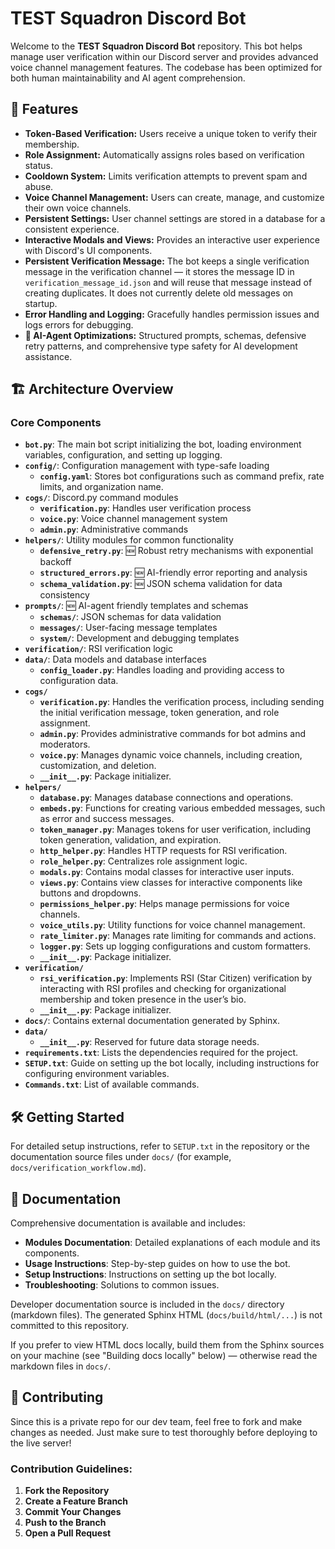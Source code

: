# TEST Squadron Discord Bot

Welcome to the **TEST Squadron Discord Bot** repository. This bot helps manage user verification within our Discord server and provides advanced voice channel management features. The codebase has been optimized for both human maintainability and AI agent comprehension.

## 🚀 Features

- **Token-Based Verification:** Users receive a unique token to verify their membership.
- **Role Assignment:** Automatically assigns roles based on verification status.
- **Cooldown System:** Limits verification attempts to prevent spam and abuse.
- **Voice Channel Management:** Users can create, manage, and customize their own voice channels.
- **Persistent Settings:** User channel settings are stored in a database for a consistent experience.
- **Interactive Modals and Views:** Provides an interactive user experience with Discord's UI components.
- **Persistent Verification Message:** The bot keeps a single verification message in the verification channel — it stores the message ID in `verification_message_id.json` and will reuse that message instead of creating duplicates. It does not currently delete old messages on startup.
- **Error Handling and Logging:** Gracefully handles permission issues and logs errors for debugging.
- **🤖 AI-Agent Optimizations:** Structured prompts, schemas, defensive retry patterns, and comprehensive type safety for AI development assistance.

## 🏗️ Architecture Overview

### Core Components

- **`bot.py`**: The main bot script initializing the bot, loading environment variables, configuration, and setting up logging.
- **`config/`**: Configuration management with type-safe loading
  - **`config.yaml`**: Stores bot configurations such as command prefix, rate limits, and organization name.
- **`cogs/`**: Discord.py command modules
  - **`verification.py`**: Handles user verification process
  - **`voice.py`**: Voice channel management system
  - **`admin.py`**: Administrative commands
- **`helpers/`**: Utility modules for common functionality
  - **`defensive_retry.py`**: 🆕 Robust retry mechanisms with exponential backoff
  - **`structured_errors.py`**: 🆕 AI-friendly error reporting and analysis
  - **`schema_validation.py`**: 🆕 JSON schema validation for data consistency
- **`prompts/`**: 🆕 AI-agent friendly templates and schemas
  - **`schemas/`**: JSON schemas for data validation
  - **`messages/`**: User-facing message templates
  - **`system/`**: Development and debugging templates
- **`verification/`**: RSI verification logic
- **`data/`**: Data models and database interfaces
  - **`config_loader.py`**: Handles loading and providing access to configuration data.
- **`cogs/`**
  - **`verification.py`**: Handles the verification process, including sending the initial verification message, token generation, and role assignment.
  - **`admin.py`**: Provides administrative commands for bot admins and moderators.
  - **`voice.py`**: Manages dynamic voice channels, including creation, customization, and deletion.
  - **`__init__.py`**: Package initializer.
- **`helpers/`**
  - **`database.py`**: Manages database connections and operations.
  - **`embeds.py`**: Functions for creating various embedded messages, such as error and success messages.
  - **`token_manager.py`**: Manages tokens for user verification, including token generation, validation, and expiration.
  - **`http_helper.py`**: Handles HTTP requests for RSI verification.
  - **`role_helper.py`**: Centralizes role assignment logic.
  - **`modals.py`**: Contains modal classes for interactive user inputs.
  - **`views.py`**: Contains view classes for interactive components like buttons and dropdowns.
  - **`permissions_helper.py`**: Helps manage permissions for voice channels.
  - **`voice_utils.py`**: Utility functions for voice channel management.
  - **`rate_limiter.py`**: Manages rate limiting for commands and actions.
  - **`logger.py`**: Sets up logging configurations and custom formatters.
  - **`__init__.py`**: Package initializer.
- **`verification/`**
  - **`rsi_verification.py`**: Implements RSI (Star Citizen) verification by interacting with RSI profiles and checking for organizational membership and token presence in the user’s bio.
  - **`__init__.py`**: Package initializer.
- **`docs/`**: Contains external documentation generated by Sphinx.
- **`data/`**
  - **`__init__.py`**: Reserved for future data storage needs.
- **`requirements.txt`**: Lists the dependencies required for the project.
- **`SETUP.txt`**: Guide on setting up the bot locally, including instructions for configuring environment variables.
- **`Commands.txt`**: List of available commands.

## 🛠️ Getting Started

For detailed setup instructions, refer to `SETUP.txt` in the repository or the documentation source files under `docs/` (for example, `docs/verification_workflow.md`).

## 📄 Documentation

Comprehensive documentation is available and includes:

- **Modules Documentation**: Detailed explanations of each module and its components.
- **Usage Instructions**: Step-by-step guides on how to use the bot.
- **Setup Instructions**: Instructions on setting up the bot locally.
- **Troubleshooting**: Solutions to common issues.

Developer documentation source is included in the `docs/` directory (markdown files). The generated Sphinx HTML (`docs/build/html/...`) is not committed to this repository.

If you prefer to view HTML docs locally, build them from the Sphinx sources on your machine (see "Building docs locally" below) — otherwise read the markdown files in `docs/`.

## 🤝 Contributing

Since this is a private repo for our dev team, feel free to fork and make changes as needed. Just make sure to test thoroughly before deploying to the live server!

### **Contribution Guidelines:**

1. **Fork the Repository**
2. **Create a Feature Branch**
3. **Commit Your Changes**
4. **Push to the Branch**
5. **Open a Pull Request**
